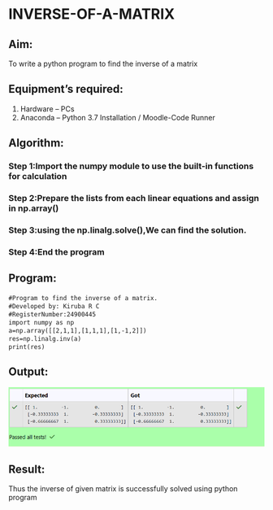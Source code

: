 # INVERSE-OF-A-MATRIX
## Aim:
To write a python program to find the inverse of a matrix
## Equipment’s required:
1. 	Hardware – PCs
2. 	Anaconda – Python 3.7 Installation / Moodle-Code Runner
## Algorithm:
### Step 1:Import the numpy module to use the built-in functions for calculation
### Step 2:Prepare the lists from each linear equations and assign in np.array() 
### Step 3:using the np.linalg.solve(),We can find the solution.
### Step 4:End the program 

## Program:
    #Program to find the inverse of a matrix.
    #Developed by: Kiruba R C
    #RegisterNumber:24900445
    import numpy as np
    a=np.array([[2,1,1],[1,1,1],[1,-1,2]])
    res=np.linalg.inv(a)
    print(res)
## Output:
![Screenshot](<Screenshot 2024-11-03 152514.png>)
## Result:
Thus the inverse of given matrix is successfully solved using python program

